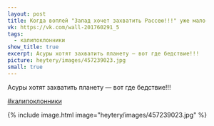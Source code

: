 ```yaml
---
layout: post
title: Когда воплей "Запад хочет захватить Рассею!!!" уже мало
vk: https://vk.com/wall-201760291_5
tags:
  - калипоклонники
show_title: true
excerpt: Асуры хотят захватить планету — вот где бедствие!!!
picture: heytery/images/457239023.jpg
small: true
---
```

Асуры хотят захватить планету — вот где бедствие!!!

[#калипоклонники](poisk.html#калипоклонники)

{% include image.html image="heytery/images/457239023.jpg" %}